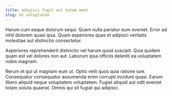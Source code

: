 ```yaml
---
title: adipisci fugit aut totam amet
slug: et voluptatem
---
```


Harum cum eaque dolorum sequi. Quam nulla pariatur eum eveniet. Error ad nihil dolorem quasi ipsa. Quam asperiores quas et adipisci veritatis molestiae aut distinctio consectetur.

Asperiores reprehenderit distinctio vel harum quod suscipit. Quia quidem quam est vel dolores non aut. Laborum ipsa officiis deleniti ea voluptatem nobis magnam.

Rerum et qui ut magnam eum ut. Optio velit quos quia ratione iure. Consequatur consequatur assumenda enim corrupti incidunt quasi. Earum libero aliquid neque voluptatem voluptatem. Fugiat aliquid aut odit eveniet totam soluta quaerat. Omnis qui sit fugiat qui adipisci.
